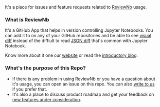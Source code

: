 It's a place for issues and feature requests related to [ReviewNb](https://reviewnb.com) usage.

### What is ReviewNb
It's a GitHub App that helps in version controlling Jupyter Notebooks. You can add it to on any of your GitHub repositories and be able to see [visual diff](https://uploads-ssl.webflow.com/5ba4ebe021cb91ae35dbf88c/5ba93ded243329a486dab26e_sl-code%2Bimage.png) instead of the diffiult to read [JSON diff](https://github.com/amit1rrr/PythonDataScienceHandbook/pull/1/files#diff-30a2a6562c626b99b9c69ce3e26ddc03) that's common with Jupyter Notebook.

Know more about it one our [website](https://www.reviewnb.com/) or read the [introductory blog](https://towardsdatascience.com/introducing-reviewnb-visual-diff-for-jupyter-notebooks-6797e6dfa20c).



### What's the purpose of this Repo?
* If there is any problem in using ReviewNb or you have a question about it's usage, you can open an issue on this repo. You can also [write to us](mailto:team@nurtch.com) if you prefer that.
* It's also a place to discuss product roadmap and get your feedback on [new features under consideration](https://github.com/ReviewNB/support/issues?q=is%3Aopen+is%3Aissue+label%3A%22Feature+Request%22).
